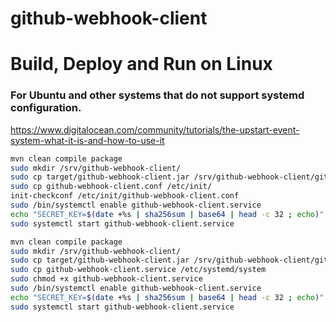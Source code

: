 # github-webhook-client


# Build, Deploy and Run on Linux

### For Ubuntu and other systems that do not support systemd configuration.
https://www.digitalocean.com/community/tutorials/the-upstart-event-system-what-it-is-and-how-to-use-it

```bash
mvn clean compile package
sudo mkdir /srv/github-webhook-client/
sudo cp target/github-webhook-client.jar /srv/github-webhook-client/github-webhook-client.jar
sudo cp github-webhook-client.conf /etc/init/
init-checkconf /etc/init/github-webhook-client.conf
sudo /bin/systemctl enable github-webhook-client.service
echo "SECRET_KEY=$(date +%s | sha256sum | base64 | head -c 32 ; echo)" | sudo tee /etc/default/github-webhook-client
sudo systemctl start github-webhook-client.service
```


```bash
mvn clean compile package
sudo mkdir /srv/github-webhook-client/
sudo cp target/github-webhook-client.jar /srv/github-webhook-client/github-webhook-client.jar
sudo cp github-webhook-client.service /etc/systemd/system
sudo chmod +x github-webhook-client.service
sudo /bin/systemctl enable github-webhook-client.service
echo "SECRET_KEY=$(date +%s | sha256sum | base64 | head -c 32 ; echo)" | sudo tee /etc/default/github-webhook-client
sudo systemctl start github-webhook-client.service
```